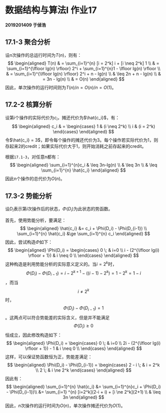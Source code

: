 # 数据结构与算法I 作业17

**2019201409 于倬浩**

## 17.1-3 聚合分析

设$n$次操作的总运行时间为$T(n)$，则有：
$$
\begin{aligned}
	T(n) & = \sum_{i=1}^{n} [i = 2^k] i + [i \neq 2^k] 1 \\
	& = \sum_{i=1}^{\lfloor lg(n) \rfloor} 2^i + \sum_{i=1}^{n}1 - \lfloor lg(n) \rfloor \\
	& = \sum_{i=1}^{\lfloor lg(n) \rfloor} 2^i + n - lg(n) \\
	& \leq 2n + n - lg(n) \\
	& = 3n - lg(n) \\
	& = O(n)
\end{aligned}
$$
因此，单次操作的运行时间则为$T(n)/n = O(n) / n = O(1)$。

## 17.2-2 核算分析

设第$i$个操作的实际代价为$c_i$，摊还代价为$\hat{c_i}$，有：
$$
\begin{aligned}
	c_i & = \begin{cases}
				1 & (i \neq 2^k) \\
				i & (i = 2^k)
			\end{cases}
\end{aligned}
$$
令$\hat{c_i} = 3$，即令每个操作的摊还代价为3。每个操作若实际代价为1，则存起来2的credit；如果实际代价大于1，则开始消耗之前存起来的credit。

根据`17.1-3`，对任意n都有：
$$
\begin{aligned}
	\sum_{i=1}^{n}c_i & \leq 3n-lg(n) \\
	& \leq 3n \\
	& \leq \sum_{i=1}^{n} \hat{c_i}
\end{aligned}
$$
因此n个操作的总代价为$O(n)$。

## 17.3-2 势能分析

设$D_i$表示第$i$次操作后的状态，$\Phi(D_i)$为此状态的势函数。

首先，使用势能分析，要满足：
$$
\begin{aligned}
	\hat{c_i} &= c_i + \Phi(D_i) - \Phi(D_{i-1}) \\
	\sum_{i=1}^{n} \hat{c_i} &\ge \sum_{i=1}^{n} c_i
\end{aligned}
$$
因此，尝试构造$\Phi$如下：
$$
\begin{aligned}
	\Phi(D_i) = \begin{cases} 
		0 \; & i=0 \\
		i - (2^{\lfloor lg(i) \rfloor  + 1}) & i \neq 0 \\
	\end{cases}
\end{aligned}
$$
这种构造是利用势能分析的实际意义定义的。当$i=2^k$时，$$\Phi(D_i)-\Phi(D_{i-1}) = i - 2^{k+1} - ((i-1) - 2^{k}) = 1-2^k = 1 - i$$，而当$$i \neq 2^k$$时，$$\Phi(D_i) - \Phi(D_{i-1}) = 1$$。这两点可以符合势能差的实际含义，但是并不能满足$$\Phi(D_i) \ge 0$$恒成立，因此修改构造如下：
$$
\begin{aligned}
	\Phi(D_i) = \begin{cases} 
		0 \; & i=0 \\
		2i - (2^{\lfloor lg(i) \rfloor  + 1}) - 1 & i \neq 0 \\
	\end{cases}
\end{aligned}
$$
这样，可以保证势函数恒为正，势能差满足：
$$
\begin{aligned}
	\Phi(D_i) - \Phi(D_{i-1}) = \begin{cases}
		2 - i \; & i = 2^k \\
		2 \; & i \ne 2^k
	\end{cases}
\end{aligned}
$$
因此有：
$$
\begin{aligned}
	\sum_{i=1}^{n} \hat{c_i} &= \sum_{i=1}^{n}c_i + \Phi(D_i)  - \Phi(D_{i-1})\\
    &= \sum_{i=1} ^{n} [i=2^k](2-i + i) + [i \ne 2^k](2+1) \\
	& \leq 3n
\end{aligned}
$$
因此，$n$次操作的运行时间为$O(n)$，单次操作摊还代价为$O(1)$。